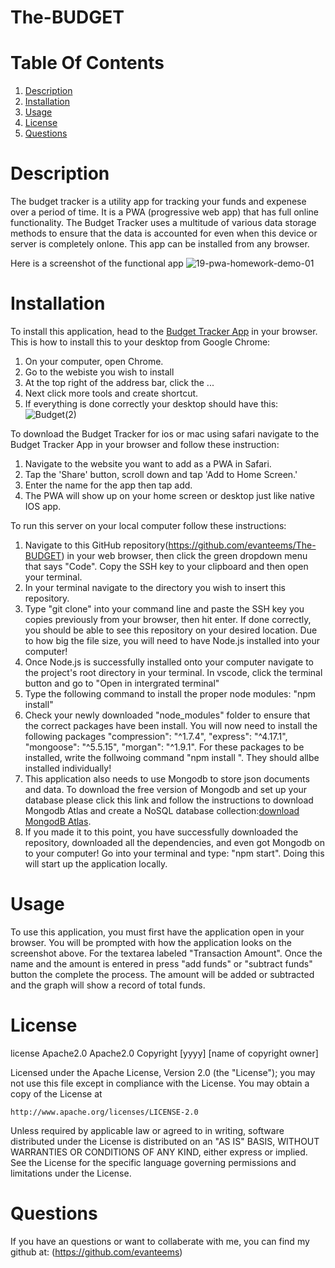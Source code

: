 # The-BUDGET

# Table Of Contents
  1. [Description](#Description)
  2. [Installation](#Installation)
  3. [Usage](#Usage)
  4. [License](#License)
  5. [Questions](#Questions)

# Description
The budget tracker is a utility app for tracking your funds and expenese over a period of time. It is a PWA (progressive web app) that has full online functionality. The Budget Tracker uses a multitude of various data storage methods to ensure that the data is accounted for even when this device or server is completely onlone. This app can be installed from any browser.

Here is a screenshot of the functional app
![19-pwa-homework-demo-01](https://user-images.githubusercontent.com/74634325/116167707-a0ae4900-a6b5-11eb-9465-931a25597c05.png)

# Installation
To install this application, head to the [Budget Tracker App](https://budgets-518.herokuapp.com/) in your browser. This is how to install this to your desktop from Google Chrome:
  1. On your computer, open Chrome.
  2. Go to the webiste you wish to install
  3. At the top right of the address bar, click the ...
  4. Next click more tools and create shortcut.
  5. If everything is done correctly your desktop should have this:
![Budget(2)](https://user-images.githubusercontent.com/74634325/116168465-4b733700-a6b7-11eb-945d-efe7306f80f6.png)

To download the Budget Tracker for ios or mac using safari navigate to the Budget Tracker App in your browser and follow these instruction:
  1. Navigate to the website you want to add as a PWA in Safari.
  2. Tap the 'Share' button, scroll down and tap 'Add to Home Screen.'
  3. Enter the name for the app then tap add.
  4. The PWA will show up on your home screen or desktop just like native IOS app.

To run this server on your local computer follow these instructions:
  1. Navigate to this GitHub repository(https://github.com/evanteems/The-BUDGET) in your web browser, then click the green dropdown menu that says "Code". Copy the SSH key to your clipboard and then open your terminal.
  2. In your terminal navigate to the directory you wish to insert this repository.
  3. Type "git clone" into your command line and paste the SSH key you copies previously from your browser, then hit enter. If done correctly, you should be able to see this repository on your desired location. Due to how big the file size, you will need to have Node.js installed into your computer!
  4. Once Node.js is successfully installed onto your computer navigate to the project's root directory in your terminal. In vscode, click the terminal button and go to "Open in intergrated terminal"
  5. Type the following command to install the proper node modules: "npm install"
  6. Check your newly downloaded "node_modules" folder to ensure that the correct packages have been install. You will now need to install the following packages 
  "compression": "^1.7.4",
  "express": "^4.17.1",
  "mongoose": "^5.5.15",
  "morgan": "^1.9.1".
For these packages to be installed, write the follwoing command "npm install <node module name>". They should allbe installed individually!
  7. This application also needs to use Mongodb to store json documents and data. To download the free version of Mongodb and set up your database please click this link and follow the instructions to download Mongodb Atlas and create a NoSQL database collection:[download MongodB Atlas](https://docs.mongodb.com/manual/installation/).
  8. If you made it to this point, you have successfully downloaded the repository, downloaded all the dependencies, and even got Mongodb on to your computer! Go into your terminal and type: "npm start". Doing this will start up the application locally.

# Usage
To use this application, you must first have the application open in your browser. You will be prompted with how the application looks on the screenshot above. For the textarea labeled "Transaction Amount". Once the name and the amount is entered in press "add funds" or "subtract funds" button the complete the process. The amount will be added or subtracted and the graph will show a record of total funds. 

# License
license
Apache2.0
Apache2.0 Copyright [yyyy] [name of copyright owner]

Licensed under the Apache License, Version 2.0 (the "License");
you may not use this file except in compliance with the License.
You may obtain a copy of the License at

    http://www.apache.org/licenses/LICENSE-2.0

Unless required by applicable law or agreed to in writing, software
distributed under the License is distributed on an "AS IS" BASIS,
WITHOUT WARRANTIES OR CONDITIONS OF ANY KIND, either express or implied.
See the License for the specific language governing permissions and
limitations under the License.

# Questions 
If you have an questions or want to collaberate with me, you can find my github at: (https://github.com/evanteems)
